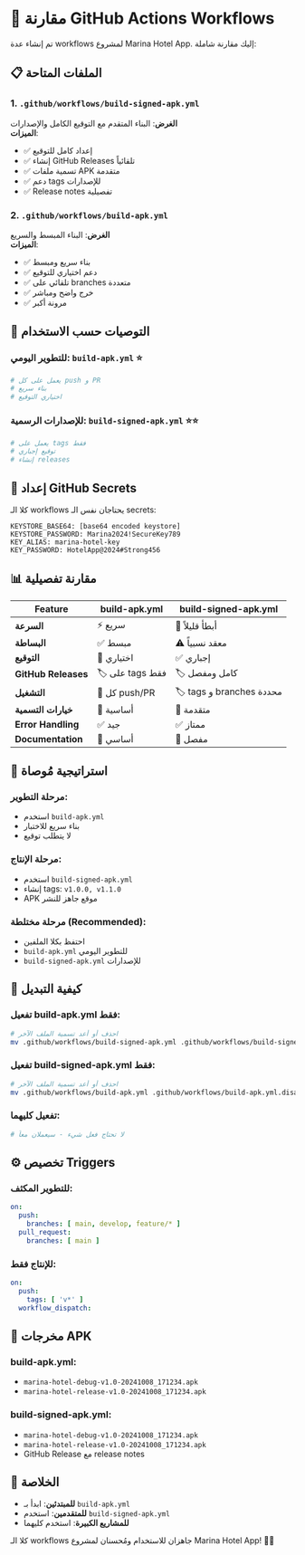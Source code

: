 # 🔄 مقارنة GitHub Actions Workflows

تم إنشاء عدة workflows لمشروع Marina Hotel App. إليك مقارنة شاملة:

## 📋 الملفات المتاحة

### 1. `.github/workflows/build-signed-apk.yml`
**الغرض**: البناء المتقدم مع التوقيع الكامل والإصدارات  
**الميزات**:
- ✅ إعداد كامل للتوقيع
- ✅ إنشاء GitHub Releases تلقائياً
- ✅ تسمية ملفات APK متقدمة
- ✅ دعم tags للإصدارات
- ✅ Release notes تفصيلية

### 2. `.github/workflows/build-apk.yml`
**الغرض**: البناء المبسط والسريع  
**الميزات**:
- ✅ بناء سريع ومبسط
- ✅ دعم اختياري للتوقيع
- ✅ تلقائي على branches متعددة
- ✅ خرج واضح ومباشر
- ✅ مرونة أكبر

## 🎯 التوصيات حسب الاستخدام

### للتطوير اليومي: `build-apk.yml` ⭐
```yaml
# يعمل على كل push و PR
# بناء سريع
# اختياري التوقيع
```

### للإصدارات الرسمية: `build-signed-apk.yml` ⭐⭐
```yaml  
# يعمل على tags فقط
# توقيع إجباري
# إنشاء releases
```

## 🔧 إعداد GitHub Secrets

كلا الـ workflows يحتاجان نفس الـ secrets:

```
KEYSTORE_BASE64: [base64 encoded keystore]
KEYSTORE_PASSWORD: Marina2024!SecureKey789
KEY_ALIAS: marina-hotel-key
KEY_PASSWORD: HotelApp@2024#Strong456
```

## 📊 مقارنة تفصيلية

| Feature | build-apk.yml | build-signed-apk.yml |
|---------|---------------|----------------------|
| **السرعة** | ⚡ سريع | 🐌 أبطأ قليلاً |
| **البساطة** | ✅ مبسط | ⚠️ معقد نسبياً |
| **التوقيع** | 🔄 اختياري | ✅ إجباري |
| **GitHub Releases** | 🏷️ على tags فقط | 🏷️ كامل ومفصل |
| **التشغيل** | 🔄 كل push/PR | 🏷️ tags و branches محددة |
| **خيارات التسمية** | 📝 أساسية | 📝 متقدمة |
| **Error Handling** | ✅ جيد | ✅ ممتاز |
| **Documentation** | 📄 أساسي | 📄 مفصل |

## 🚀 استراتيجية مُوصاة

### مرحلة التطوير:
- استخدم `build-apk.yml`
- بناء سريع للاختبار
- لا يتطلب توقيع

### مرحلة الإنتاج:
- استخدم `build-signed-apk.yml`  
- إنشاء tags: `v1.0.0, v1.1.0`
- APK موقع جاهز للنشر

### مرحلة مختلطة (Recommended):
- احتفظ بكلا الملفين
- `build-apk.yml` للتطوير اليومي
- `build-signed-apk.yml` للإصدارات

## 🔄 كيفية التبديل

### تفعيل build-apk.yml فقط:
```bash
# احذف أو أعد تسمية الملف الآخر
mv .github/workflows/build-signed-apk.yml .github/workflows/build-signed-apk.yml.disabled
```

### تفعيل build-signed-apk.yml فقط:
```bash  
# احذف أو أعد تسمية الملف الآخر
mv .github/workflows/build-apk.yml .github/workflows/build-apk.yml.disabled
```

### تفعيل كليهما:
```bash
# لا تحتاج فعل شيء - سيعملان معاً
```

## ⚙️ تخصيص Triggers

### للتطوير المكثف:
```yaml
on:
  push:
    branches: [ main, develop, feature/* ]
  pull_request:
    branches: [ main ]
```

### للإنتاج فقط:
```yaml
on:
  push:
    tags: [ 'v*' ]
  workflow_dispatch:
```

## 📱 مخرجات APK

### build-apk.yml:
- `marina-hotel-debug-v1.0-20241008_171234.apk`
- `marina-hotel-release-v1.0-20241008_171234.apk`

### build-signed-apk.yml:
- `marina-hotel-debug-v1.0-20241008_171234.apk`  
- `marina-hotel-release-v1.0-20241008_171234.apk`
- GitHub Release مع release notes

## 🎉 الخلاصة

- **للمبتدئين**: ابدأ بـ `build-apk.yml`
- **للمتقدمين**: استخدم `build-signed-apk.yml`
- **للمشاريع الكبيرة**: استخدم كليهما

كلا الـ workflows جاهزان للاستخدام ومُحسنان لمشروع Marina Hotel App! 🏨✨
